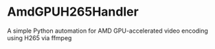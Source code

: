 # AmdGPUH265Handler
A simple Python automation for AMD GPU-accelerated video encoding using H265 via ffmpeg
